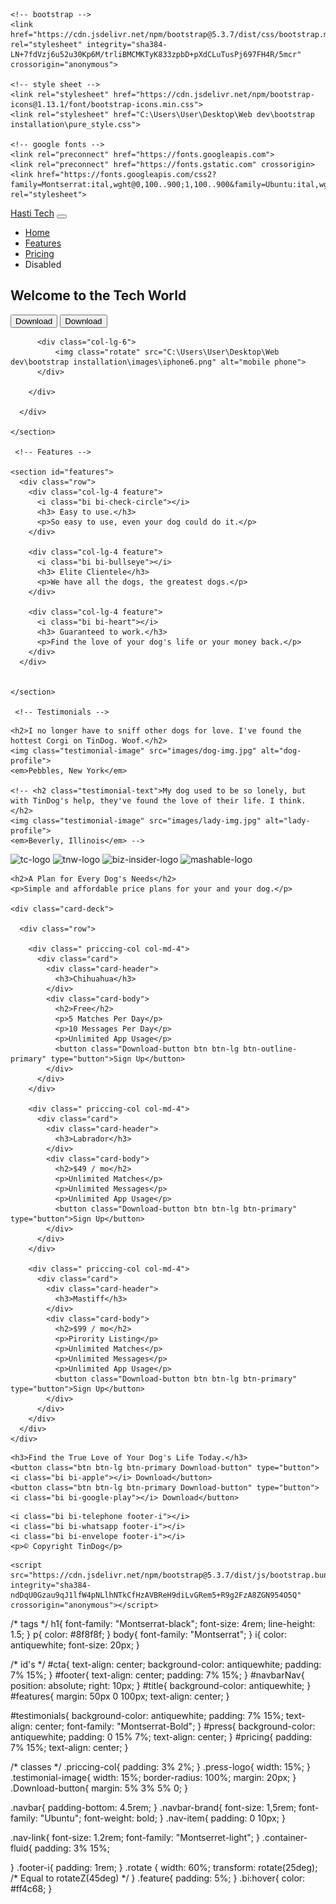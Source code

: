 <!doctype html>
<html lang="en">
  <head>
    <meta charset="utf-8">
    <meta name="viewport" content="width=device-width, initial-scale=1">
    <title>Pure Bootstrap</title>
   
    <!-- bootstrap -->
    <link href="https://cdn.jsdelivr.net/npm/bootstrap@5.3.7/dist/css/bootstrap.min.css" rel="stylesheet" integrity="sha384-LN+7fdVzj6u52u30Kp6M/trliBMCMKTyK833zpbD+pXdCLuTusPj697FH4R/5mcr" crossorigin="anonymous">
   
    <!-- style sheet -->
    <link rel="stylesheet" href="https://cdn.jsdelivr.net/npm/bootstrap-icons@1.13.1/font/bootstrap-icons.min.css">
    <link rel="stylesheet" href="C:\Users\User\Desktop\Web dev\bootstrap installation\pure_style.css">

    <!-- google fonts -->
    <link rel="preconnect" href="https://fonts.googleapis.com">
    <link rel="preconnect" href="https://fonts.gstatic.com" crossorigin>
    <link href="https://fonts.googleapis.com/css2?family=Montserrat:ital,wght@0,100..900;1,100..900&family=Ubuntu:ital,wght@0,300;0,400;0,500;0,700;1,300;1,400;1,500;1,700&display=swap" rel="stylesheet">

   
    
</head>
  <body>
    <section id="title">
      <div class="container-fluid">
        <nav class="navbar navbar-expand-lg">
          <!-- <div class="container-fluid"> -->
            <a class="navbar-brand" href="#">Hasti Tech</a>
            <button class="navbar-toggler" type="button" data-bs-toggle="collapse" data-bs-target="#navbarNav" aria-controls="navbarNav" aria-expanded="false" aria-label="Toggle navigation">
              <span class="navbar-toggler-icon"></span>
            </button>
            <div class="collapse navbar-collapse" id="navbarNav">
              <ul class="navbar-nav">
                <li class="nav-item">
                  <a class="nav-link active" aria-current="page" href="#">Home</a>
                </li>
                <li class="nav-item">
                  <a class="nav-link" href="#">Features</a>
                </li>
                <li class="nav-item">
                  <a class="nav-link" href="#">Pricing</a>
                </li>
                <li class="nav-item">
                  <a class="nav-link disabled" aria-disabled="true">Disabled</a>
                </li>
              </ul>
            </div>
          <!-- </div> -->
        </nav>
        <div class="row">
          <div class="col-lg-6">
              <h1>Welcome to the Tech World</h1>
              <button type="button" class="btn btn-dark btn-lg Download-button"><i class="bi bi-apple"></i>
                  Download</button>
              <button type="button" class="btn btn-outline-light btn-lg Download-button"><i class="bi bi-google-play"></i> Download</button>
          </div>
          
          <div class="col-lg-6">
              <img class="rotate" src="C:\Users\User\Desktop\Web dev\bootstrap installation\images\iphone6.png" alt="mobile phone">
          </div>
          
        </div>

      </div>
                 
    </section>

     <!-- Features -->

    <section id="features">
      <div class="row">
        <div class="col-lg-4 feature">
          <i class="bi bi-check-circle"></i>
          <h3> Easy to use.</h3>
          <p>So easy to use, even your dog could do it.</p>
        </div>
       
        <div class="col-lg-4 feature">
          <i class="bi bi-bullseye"></i>
          <h3> Elite Clientele</h3>
          <p>We have all the dogs, the greatest dogs.</p>
        </div>
    
        <div class="col-lg-4 feature">
          <i class="bi bi-heart"></i>
          <h3> Guaranteed to work.</h3>
          <p>Find the love of your dog's life or your money back.</p>
        </div>
      </div>
     
  
    </section>

     <!-- Testimonials -->

  <section id="testimonials">

    <h2>I no longer have to sniff other dogs for love. I've found the hottest Corgi on TinDog. Woof.</h2>
    <img class="testimonial-image" src="images/dog-img.jpg" alt="dog-profile">
    <em>Pebbles, New York</em>

    <!-- <h2 class="testimonial-text">My dog used to be so lonely, but with TinDog's help, they've found the love of their life. I think.</h2>
    <img class="testimonial-image" src="images/lady-img.jpg" alt="lady-profile">
    <em>Beverly, Illinois</em> -->

  </section>

   <!-- Press -->

   <section id="press">
    <img class="press-logo" src="C:\Users\User\Desktop\Web dev\bootstrap installation\images\TechCrunch.png" alt="tc-logo">
    <img class="press-logo" src="C:\Users\User\Desktop\Web dev\bootstrap installation\images\tnw.png" alt="tnw-logo">
    <img class="press-logo" src="C:\Users\User\Desktop\Web dev\bootstrap installation\images\bizinsider.png" alt="biz-insider-logo">
    <img class="press-logo" src="C:\Users\User\Desktop\Web dev\bootstrap installation\images\mashable.png" alt="mashable-logo">

  </section>


  <!-- Pricing -->

  <section id="pricing">

    <h2>A Plan for Every Dog's Needs</h2>
    <p>Simple and affordable price plans for your and your dog.</p>

    <div class="card-deck">

      <div class="row">

        <div class=" priccing-col col-md-4">
          <div class="card">
            <div class="card-header">
              <h3>Chihuahua</h3>
            </div>
            <div class="card-body">
              <h2>Free</h2>
              <p>5 Matches Per Day</p>
              <p>10 Messages Per Day</p>
              <p>Unlimited App Usage</p>
              <button class="Download-button btn btn-lg btn-outline-primary" type="button">Sign Up</button>
            </div>
          </div>
        </div>

        <div class=" priccing-col col-md-4">
          <div class="card">
            <div class="card-header">
              <h3>Labrador</h3>
            </div>
            <div class="card-body">
              <h2>$49 / mo</h2>
              <p>Unlimited Matches</p>
              <p>Unlimited Messages</p>
              <p>Unlimited App Usage</p>
              <button class="Download-button btn btn-lg btn-primary" type="button">Sign Up</button>
            </div>
          </div>
        </div>

        <div class=" priccing-col col-md-4">
          <div class="card">
            <div class="card-header">
              <h3>Mastiff</h3>
            </div>
            <div class="card-body">
              <h2>$99 / mo</h2>
              <p>Pirority Listing</p>
              <p>Unlimited Matches</p>
              <p>Unlimited Messages</p>
              <p>Unlimited App Usage</p>
              <button class="Download-button btn btn-lg btn-primary" type="button">Sign Up</button>
            </div>
          </div>
        </div>
      </div> 
    </div>
    
  </section>

  <!-- Call to Action -->

  <section id="cta">

    <h3>Find the True Love of Your Dog's Life Today.</h3>
    <button class="btn btn-lg btn-primary Download-button" type="button"><i class="bi bi-apple"></i> Download</button>
    <button class="btn btn-lg btn-primary Download-button" type="button"><i class="bi bi-google-play"></i> Download</button>

  </section>


  <!-- Footer -->

  <footer id="footer">

    <i class="bi bi-telephone footer-i"></i>
    <i class="bi bi-whatsapp footer-i"></i>
    <i class="bi bi-envelope footer-i"></i>
    <p>© Copyright TinDog</p>

  </footer>


    <script src="https://cdn.jsdelivr.net/npm/bootstrap@5.3.7/dist/js/bootstrap.bundle.min.js" integrity="sha384-ndDqU0Gzau9qJ1lfW4pNLlhNTkCfHzAVBReH9diLvGRem5+R9g2FzA8ZGN954O5Q" crossorigin="anonymous"></script>
  </body>
</html>


/* tags */
h1{
    font-family: "Montserrat-black";
    font-size: 4rem;
    line-height: 1.5;
}
p{
    color: #8f8f8f;
}
body{
    font-family: "Montserrat";
}
i{
    color: antiquewhite;
    font-size: 20px;
}

/* id's */
#cta{
    text-align: center;
    background-color: antiquewhite;
    padding: 7% 15%;
}
#footer{
    text-align: center;
    padding: 7% 15%;
}
#navbarNav{
    position: absolute;
    right: 10px;
}
#title{
    background-color: antiquewhite;
}
 #features{ 
    margin: 50px 0 100px; 
    text-align: center; 
}

#testimonials{
    background-color: antiquewhite;
    padding: 7% 15%;
    text-align: center;
    font-family: "Montserrat-Bold";
}
#press{
    background-color: antiquewhite;
    padding: 0 15% 7%;
    text-align: center;
}
#pricing{
    padding: 7% 15%;
    text-align: center;
}

/* classes */
.priccing-col{
    padding: 3% 2%;
} 
.press-logo{
    width: 15%;
}
.testimonial-image{
    width: 15%;
    border-radius: 100%;
    margin: 20px;
}
.Download-button{
    margin: 5% 3% 5% 0;
}

.navbar{
    padding-bottom: 4.5rem;
}
.navbar-brand{
    font-size: 1,5rem;
    font-family: "Ubuntu";
    font-weight: bold;
}
.nav-item{
    padding: 0 10px;
}

.nav-link{
    font-size: 1.2rem;
    font-family: "Montserret-light";
}
.container-fluid{
    padding: 3% 15%;
   
}
.footer-i{
    padding: 1rem;
}
.rotate {
    width: 60%;
    transform: rotate(25deg); /* Equal to rotateZ(45deg) */
  }
.feature{
    padding: 5%;
}
.bi:hover{
    color: #ff4c68;
}
